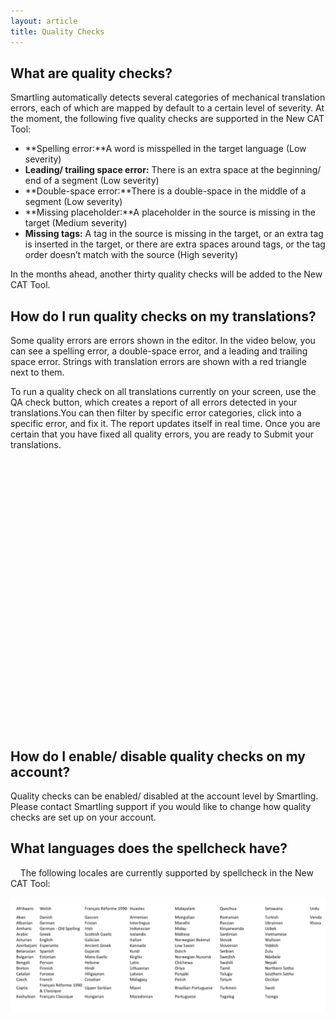 ```yaml
---
layout: article
title: Quality Checks
---
```



## What are quality checks?

Smartling automatically detects several categories of mechanical translation errors, each of which are mapped by default to a certain level of severity. At the moment, the following five quality checks are supported in the New CAT Tool:

* **Spelling error:**A word is misspelled in the target language (Low severity)
* **Leading/ trailing space error:** There is an extra space at the beginning/ end of a segment (Low severity)
* **Double-space error:**There is a double-space in the middle of a segment (Low severity)
* **Missing placeholder:**A placeholder in the source is missing in the target (Medium severity)
* **Missing tags:** A tag in the source is missing in the target, or an extra tag is inserted in the target, or there are extra spaces around tags, or the tag order doesn’t match with the source (High severity)

In the months ahead, another thirty quality checks will be added to the New CAT Tool.

## How do I run quality checks on my translations?

Some quality errors are errors shown in the editor. In the video below, you can see a spelling error, a double-space error, and a leading and trailing space error. Strings with translation errors are shown with a red triangle next to them.

To run a quality check on all translations currently on your screen, use the QA check button, which creates a report of all errors detected in your translations.You can then filter by specific error categories, click into a specific error, and fix it. The report updates itself in real time. Once you are certain that you have fixed all quality errors, you are ready to Submit your translations.

<script src="https://fast.wistia.com/embed/medias/thpv9kw3uo.jsonp" async></script><script src="https://fast.wistia.com/assets/external/E-v1.js" async></script><span class="wistia_embed wistia_async_thpv9kw3uo popover=true popoverAnimateThumbnail=true" style="display:inline-block;height:400px;width:300px">&nbsp;</span>

<br>
<br>&nbsp;

## How do I enable/ disable quality checks on my account?

Quality checks can be enabled/ disabled at the account level by Smartling. Please contact Smartling support if you would like to change how quality checks are set up on your account.

## What languages does the spellcheck have?

&nbsp;&nbsp; &nbsp;The following locales are currently supported by spellcheck in the New CAT Tool:

![](/uploads/versions/screen-shot-2017-03-06-at-4-28-36-pm---x----1013-369x---.png)